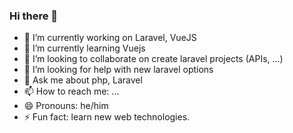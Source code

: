 ### Hi there 👋


- 🔭 I’m currently working on Laravel, VueJS
- 🌱 I’m currently learning Vuejs
- 👯 I’m looking to collaborate on create laravel projects (APIs, ...)
- 🤔 I’m looking for help with new laravel options
- 💬 Ask me about php, Laravel
- 📫 How to reach me: ...
- 😄 Pronouns: he/him
- ⚡ Fun fact: learn new web technologies.


<!-- 

🏡 [website][website] **|** 
🐦 [twitter][twitter] **|** 
🐦 [facebook][facebook] **|** 
📺 [youtube][youtube] **|** 
📷 [instagram][instagram] **|** 
👔 [linkedin][linkedin]

[website]: https://mobidal.com
[twitter]: https://twitter.com/mobidal1
[facebook]: https://facebook.com/mobidal
[youtube]: https://www.youtube.com/results?search_query=mobidal&page=&utm_source=opensearch
[instagram]: https://instagram.com/mobidaldotcom
[linkedin]: https://linkedin.com/in/mobidal

-->
